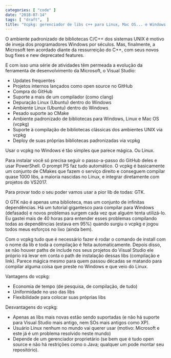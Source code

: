 ```yaml
---
categories: [ "code" ]
date: "2018-07-14"
tags: [ "draft",  ]
title: "Vcpkg: gerenciador de libs c++ para Linux, Mac OS... e Windows!"
---
```

O ambiente padronizado de bibliotecas C/C++ dos sistemas UNIX é motivo de inveja dos programadores Windows por séculos. Mas, finalmente, a Microsoft tem acordado diante da ressurreição do C++, com seus novos bug fixes e new deprecated features.

E com isso uma série de atividades têm permeada a evolução da ferramenta de desenvolvimento da Microsoft, o Visual Studio:

 - Updates frequentes
 - Projetos internos lançados como open source no GitHub
 - Compra do GitHub
 - Suporte a mais de um compilador (como clang)
 - Depuração Linux (Ubuntu) dentro do Windows
 - Ambiente Linux (Ubuntu) dentro do Windows
 - Pesado suporte ao CMake
 - Ambiente padronizado de bibliotecas para Windows, Linux e Mac OS (vcpkg)
 - Suporte à compilação de bibliotecas clássicas dos ambientes UNIX via vcpkg
 - Deploy de suas próprias bibliotecas padronizadas via vcpkg

Usar o vcpkg no Windows é tão simples que parece mágica. Ou Linux.

Para instalar você só precisa seguir o passo-a-passo do GitHub deles e usar PowerShell. O prompt PS faz tudo automático. O vcpkg é basicamente um conjunto de CMakes que fazem o serviço direito e conseguem compilar quase 1000 libs, a maioria nascidas no Linux, e integrar diretamente com projetos do VS2017.

Para provar todo o seu poder vamos usar a pior lib de todas: GTK.

O GTK não é apenas uma biblioteca, mas um conjunto de infinitas dependências. Há um tutorial gigantesco para compilar para Windows (defasado) e novos problemas surgem cada vez que alguém tenta utilizá-lo. Eu gastei mais de 40 horas para entender esses problemas compilando todas as dependências (estava em 95%) quando surgiu o vcpkg e jogou todos meus esforços no lixo (ainda bem).

Com o vcpkg tudo que é necessário fazer é rodar o comando de install com o nome da lib e toda a compilação é feita automaticamente. Depois disso, se não houver paths de include nos seus projetos do Visual Studio ele próprio irá levar em conta o path de instalação dessas libs (compilação e link). Parece mágica mesmo para quem passou décadas se matando para compilar alguma coisa que preste no Windows e que veio do Linux.

Vantagens do vcpkg:

 - Economia de tempo (de pesquisa, de compilação, de tudo)
 - Uniformidade no uso das libs
 - Flexibilidade para colocar suas próprias libs

Desvantagens do vcpkg:

 - Apenas as libs mais novas estão sendo suportadas (e não há suporte para Visual Studio mais antigo, nem SOs mais antigos como XP).
 - Usuário Linux nenhum no mundo vai querer usar (motivo: Microsoft e este já é um problema resolvido neste mundo)
 - Depende de um gerenciador proprietário (se bem que é tudo open source e não há restrições como o Java; qualquer um pode montar seu repositório).

